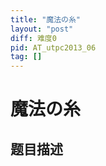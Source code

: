 ```yaml
---
title: "魔法の糸"
layout: "post"
diff: 难度0
pid: AT_utpc2013_06
tag: []
---
```


# 魔法の糸

## 题目描述

[problemUrl]: https://atcoder.jp/contests/utpc2013/tasks/utpc2013_06



